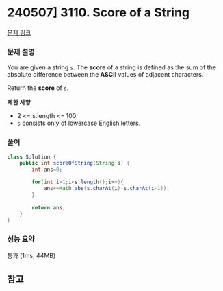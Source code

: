 # 240507] 3110. Score of a String

[문제 링크](https://leetcode.com/problems/score-of-a-string/description/)

### 문제 설명
You are given a string `s`. The **score** of a string is defined as the sum of the absolute difference between the **ASCII** values of adjacent characters.

Return the **score** of `s`.

**제한 사항**  
* 2 <= s.length <= 100
* `s` consists only of lowercase English letters.

### 풀이
```java
class Solution {
    public int scoreOfString(String s) {
        int ans=0;

        for(int i=1;i<s.length();i++){
            ans+=Math.abs(s.charAt(i)-s.charAt(i-1));
        }
        
        return ans;
    }
}
```

### 성능 요약
통과 (1ms, 44MB)

## 참고
